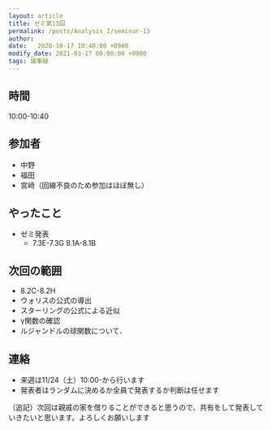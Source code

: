 ```yaml
---
layout: article
title: ゼミ第13回
permalink: /posts/Analysis_I/seminar-13
author: 
date:   2020-10-17 10:40:00 +0900
modify_date: 2021-03-17 00:00:00 +0900
tags: 議事録
---
```


## 時間

10:00-10:40

## 参加者

- 中野
- 福田
- 宮﨑（回線不良のため参加はほぼ無し）

## やったこと

- ゼミ発表
  - 7.3E-7.3G 8.1A-8.1B

## 次回の範囲

- 8.2C-8.2H
- ウォリスの公式の導出
- スターリングの公式による近似
- γ関数の確認
- ルジャンドルの球関数について．

## 連絡

- 来週は11/24（土）10:00-から行います
- 発表者はランダムに決めるか全員で発表するか判断は任せます

（追記）次回は親戚の家を借りることができると思うので、共有をして発表していきたいと思います。よろしくお願いします
